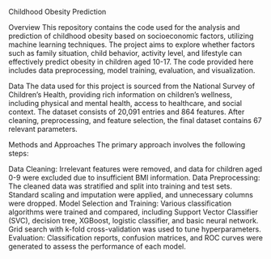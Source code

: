 Childhood Obesity Prediction

Overview
This repository contains the code used for the analysis and prediction of childhood obesity based on socioeconomic factors, utilizing machine learning techniques. The project aims to explore whether factors such as family situation, child behavior, activity level, and lifestyle can effectively predict obesity in children aged 10-17. The code provided here includes data preprocessing, model training, evaluation, and visualization.

Data
The data used for this project is sourced from the National Survey of Children’s Health, providing rich information on children’s wellness, including physical and mental health, access to healthcare, and social context. The dataset consists of 20,091 entries and 864 features. After cleaning, preprocessing, and feature selection, the final dataset contains 67 relevant parameters.

Methods and Approaches
The primary approach involves the following steps:

Data Cleaning: Irrelevant features were removed, and data for children aged 0-9 were excluded due to insufficient BMI information.
Data Preprocessing: The cleaned data was stratified and split into training and test sets. Standard scaling and imputation were applied, and unnecessary columns were dropped.
Model Selection and Training: Various classification algorithms were trained and compared, including Support Vector Classifier (SVC), decision tree, XGBoost, logistic classifier, and basic neural network. Grid search with k-fold cross-validation was used to tune hyperparameters.
Evaluation: Classification reports, confusion matrices, and ROC curves were generated to assess the performance of each model.
